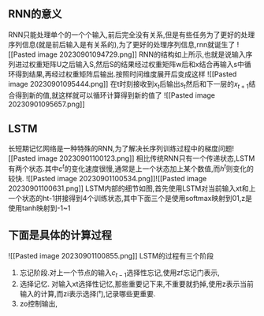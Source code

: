 ## RNN的意义
RNN只能处理单个的一个个输入,前后完全没有关系,但是有些任务为了更好的处理序列信息(就是前后输入是有关系的),为了更好的处理序列信息,rnn就诞生了
![[Pasted image 20230901094729.png]]
RNN的结构如上所示,也就是说输入序列进过权重矩阵U之后输入S,然后S的结果经过权重矩阵w后和x结合再输入s中循环得到结果,再经过权重矩阵后输出.按照时间维度展开后变成这样
![[Pasted image 20230901095444.png]]
在t时刻接收到$x_t$后输出$s_t$然后和下一层的$x_{t+1}$结合得到新的值,就这样就可以循环计算得到新的值了
![[Pasted image 20230901095657.png]]
## LSTM
长短期记忆网络是一种特殊的RNN,为了解决长序列训练过程中的梯度问题![[Pasted image 20230901100123.png]]
相比传统RNN只有一个传递状态,LSTM有两个状态.其中$c^t$的变化速度很慢,通常是上一个状态加上某个数值,而$h^t$则变化的较快.
![[Pasted image 20230901100534.png]]![[Pasted image 20230901100631.png]]
LSTM内部的细节如图,首先使用LSTM对当前输入xt和上一个状态的ht-1拼接得到4个训练状态,其中下面三个是使用softmax映射到01,z是使用tanh映射到-1~1
## 下面是具体的计算过程
![[Pasted image 20230901100855.png]]
LSTM的过程有三个阶段
1. 忘记阶段.对上一个节点的输入$c_{t-1}$选择性忘记,使用zf忘记门表示,
2. 选择记忆. 对输入xt选择性记忆,那些重要记下来,不重要就扔掉,使用z表示当前输入的计算,而zi表示选择门,记录哪些更重要.
3. zo控制输出,